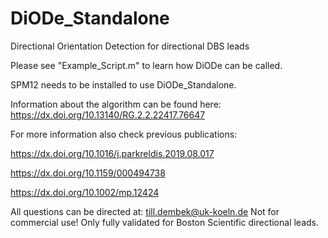 # DiODe_Standalone
Directional Orientation Detection for directional DBS leads

Please see "Example_Script.m" to learn how DiODe can be called.

SPM12 needs to be installed to use DiODe_Standalone.

Information about the algorithm can be found here: https://dx.doi.org/10.13140/RG.2.2.22417.76647

For more information also check previous publications:

https://dx.doi.org/10.1016/j.parkreldis.2019.08.017

https://dx.doi.org/10.1159/000494738

https://dx.doi.org/10.1002/mp.12424

All questions can be directed at: till.dembek@uk-koeln.de
Not for commercial use! Only fully validated for Boston Scientific directional leads.
